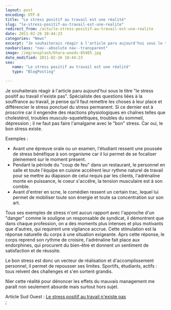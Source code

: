 ```yaml
---
layout: post
encoding: UTF-8
title: "Le stress positif au travail est une réalité"
slug: "le-stress-positif-au-travail-est-une-realite"
redirect_from: /actu/le-stress-positif-au-travail-est-une-realite
date: 2011-02-26 10:44:23
categories: "News"
excerpt: "Je souhaiterais réagir à l'article paru aujourd'hui sous le titre 'le stress positif au travail n'existe pas'. Spécialiste des questions liées à la souffrance au travail, je pense qu'il faut remettre les choses à leur place et différencier le stress ponctuel du stress permanent."
navbarclass: "nav--absolute nav--transparent"
image: /img/unsplash/khara-woods-85485.jpg
date_modified: 2011-02-26 10:44:23
seo:
   name: "Le stress positif au travail est une réalité"
   type: "BlogPosting"

---
```

Je souhaiterais réagir à l'article paru aujourd'hui sous le titre "le stress positif au travail n'existe pas". Spécialiste des questions liées à la souffrance au travail, je pense qu'il faut remettre les choses à leur place et différencier le stress ponctuel du stress permanent.
Si ce dernier est à proscrire car il engendre des réactions physiologiques en chaînes telles que cholestérol, troubles musculo-squelettiques, troubles du sommeil, dépression ; il ne faut pas faire l'amalgame avec le "bon" stress. Car oui, le bon stress existe.   
  
Exemples :

- Avant une épreuve orale ou un examen, l'étudiant ressent une poussée de stress bénéfique à son organisme car il lui permet de se focaliser pleinement sur le moment présent.
- Pendant la période du "coup de feu" dans un restaurant, le personnel en salle et toute l'équipe en cuisine accélrent leur rythme naturel de travail pour se mettre au diapason de celui requis par les clients, l'adrénaline monte en puissance, le coeur s'accélre, la tension musculaire est à son comble.
- Avant d'entrer en scne, le comédien ressent un certain trac, lequel lui permet de mobiliser toute son énergie et toute sa concentration sur son art.

  
Tous ses exemples de stress n'ont aucun rapport avec l'approche d'un "danger" comme le souligne un responsable de syndicat, il démontrent que dans chaque profession, on a des moments plus intenses et plus motivants que d'autres, qui requirent une vigilance accrue. Cette stimulation est la réponse naturelle du corps à une situation exigeante. Aprs cette réponse, le corps reprend son rythme de croisire, l'adrénaline fait place aux endorphines, qui procurent du bien-être et donnent un sentiment de satisfaction et de réussite.   
  
Le bon stress est donc un vecteur de réalisation et d'accomplissement personnel, il permet de repousser ses limites. Sportifs, étudiants, actifs : tous relvent des challenges et s'en sortent grandis.  
  
Nier cette réalité pour dénoncer les effets du mauvais management me paraît non seulement absurde mais surtout hors sujet.  
  
Article Sud Ouest : [Le stress positif au travail n'existe pas](http://www.sudouest.fr/2011/02/26/le-stress-positif-au-travail-n-existe-pas-327779-661.php)  
  ;
